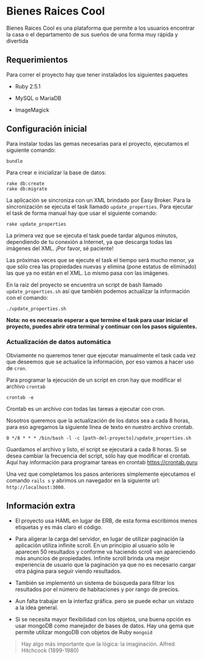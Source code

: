 # Bienes Raices Cool

Bienes Raices Cool es una plataforma que permite a los usuarios encontrar la casa 
o el departamento de sus sueños de una forma muy rápida y divertida


## Requerimientos

Para correr el proyecto hay que tener instalados los siguientes paquetes

* Ruby 2.5.1

* MySQL o MariaDB

* ImageMagick



## Configuración inicial
Para instalar todas las gemas necesarias para el proyecto, ejecutamos el siguiente comando:

```
bundle
```

Para crear e inicializar la base de datos:

```
rake db:create
rake db:migrate
```

La aplicación se sincroniza con un XML brindado por Easy Broker. Para la sincronización se
ejecuta el task llamado `update_properties`. Para ejecutar el task de forma manual hay que usar el siguiente comando:

```
rake update_properties
```

La primera vez que se ejecuta el task puede tardar algunos minutos, dependiendo de tu conexión a Internet, ya que descarga todas las imágenes
del XML. ¡Por favor, sé paciente!


Las próximas veces que se ejecute el task el tiempo será mucho menor, ya que sólo crea las propiedades nuevas y elimina (pone estatus de eliminado) las que ya no están en el XML.
Lo mismo pasa con las imágenes. 

En la raiz del proyecto se encuentra un script de bash llamado `update_properties.sh` así que también podemos actualizar la información con el comando:
```
./update_properties.sh
```

**Nota: no es necesario esperar a que termine el task para usar iniciar el proyecto, puedes abrir otra terminal y continuar con los pasos siguientes.**

### Actualización de datos automática
Obviamente no queremos tener que ejecutar manualmente el task cada vez que deseemos que se actualice la información, por eso vamos a hacer uso de `cron`.

Para programar la ejecución de un script en cron hay que modificar el archivo `crontab`

```
crontab -e
```

Crontab es un archivo con todas las tareas a ejecutar con cron.

Nosotros queremos que la actualización de los datos sea a cada 8 horas, para eso agregamos la siguiente línea de texto en nuestro archivo crontab.

```
0 */8 * * * /bin/bash -l -c [path-del-proyecto]/update_properties.sh
```

Guardamos el archivo y listo, el script se ejecutará a cada 8 horas. Si se desea cambiar la frecuencia del script, sólo hay que modificar el crontab. Aquí hay información para programar tareas en crontab https://crontab.guru

Una vez que completamos los pasos anteriores símplemente ejecutamos el comando `rails s` y abrimos un navegador en la siguiente url: `http://localhost:3000`.

## Información extra
* El proyecto usa HAML en lugar de ERB, de esta forma escribimos menos etiquetas y es más claro el código.

* Para aligerar la carga del servidor, en lugar de utilizar paginación la aplicación utiliza infinite scroll. En un principio al usuario sólo le aparecen 50 resultados y conforme va haciendo scroll van apareciendo más anuncios de propiedades. Infinite scroll brinda una mejor experiencia de usuario que la paginación ya que no es necesario cargar otra página para seguir viendo resultados.

* También se implementó un sistema de búsqueda para filtrar los resultados por el número de habitaciones y por rango de precios.

* Aun falta trabajar en la interfaz gráfica. pero se puede echar un vistazo a la idea general.

* Si se necesita mayor flexibilidad con los objetos, una buena opción es usar mongoDB como manejador de bases de datos. Hay una gema que permite utilizar mongoDB con objetos de Ruby `mongoid`

>Hay algo más importante que la lógica: la imaginación.
>Alfred Hitchcock (1899-1980) 



